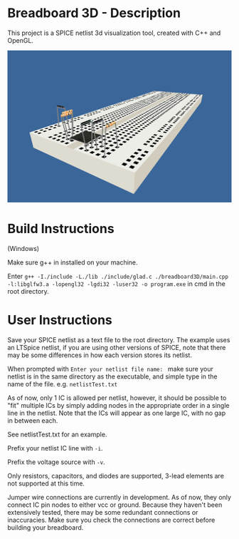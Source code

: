 # Breadboard 3D - Description

This project is a SPICE netlist 3d visualization tool, created with C++ and OpenGL. 

![image](/textures/breadboard3Dim.png)

# Build Instructions
(Windows)

Make sure g++ in installed on your machine. 

Enter ````g++ -I./include -L./lib ./include/glad.c ./breadboard3D/main.cpp -l:libglfw3.a -lopengl32 -lgdi32 -luser32 -o program.exe```` in cmd in the root directory.

# User Instructions

Save your SPICE netlist as a text file to the root directory. The example uses an LTSpice netlist, if you are using other versions of SPICE, note that there may be some differences in how each version stores its netlist. 

When prompted with ````Enter your netlist file name: ```` make sure your netlist is in the same directory as the executable, and simple type in the name of the file. e.g. ````netlistTest.txt````

As of now, only 1 IC is allowed per netlist, however, it should be possible to "fit" multiple ICs by simply adding nodes in the appropriate order in a single line in the netlist. 
Note that the ICs will appear as one large IC, with no gap in between each.  

See netlistTest.txt for an example. 

Prefix your netlist IC line with ````-i````.

Prefix the voltage source with ````-v````.

Only resistors, capacitors, and diodes are supported, 3-lead elements are not supported at this time.

Jumper wire connections are currently in development. As of now, they only connect IC pin nodes to either vcc or ground. Because they haven't been extensively tested, there may be some redundant connections or inaccuracies. Make sure you check the connections are correct before building your breadboard.